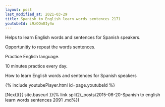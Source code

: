 ```yaml
---
layout: post
last_modified_at: 2021-03-29
title: Spanish to English learn words sentences 2171 
youtubeId: i9zOOn8Iy4w
---
```

 
 
Helps to learn English words and sentences for Spanish speakers.

Opportunitiy to repeat the words sentences. 

Practice English language. 
 
10 minutes practice every day. 
 
How to learn English words and sentences for Spanish speakers 
 
{% include youtubePlayer.html id=page.youtubeId %}
 
 
[Next]({{ site.baseurl }}{% link  split2/_posts/2015-06-20-Spanish to english learn words sentences 2091 .md%})
 
